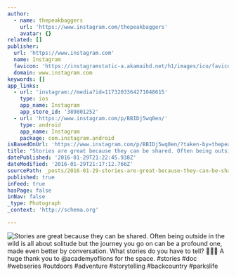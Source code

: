 ```yaml
---
author:
  - name: thepeakbaggers
    url: 'https://www.instagram.com/thepeakbaggers'
    avatar: {}
related: []
publisher:
  url: 'https://www.instagram.com'
  name: Instagram
  favicon: 'https://instagramstatic-a.akamaihd.net/h1/images/ico/favicon.ico/7cdab0872b15.ico'
  domain: www.instagram.com
keywords: []
app_links:
  - url: 'instagram://media?id=1173203364271048615'
    type: ios
    app_name: Instagram
    app_store_id: '389801252'
  - url: 'https://www.instagram.com/p/BBIDj5wq0en/'
    type: android
    app_name: Instagram
    package: com.instagram.android
isBasedOnUrl: 'https://www.instagram.com/p/BBIDj5wq0en/?taken-by=thepeakbaggers'
title: "Stories are great because they can be shared. Often being outside in the wild is all about solitude but the journey you go on can be a profound one, made even better by conversation. What stories do you have to tell? \uD83D\uDCFD\uD83C\uDF32\uD83D\uDC9B A huge thank you to @academyoflions for the space. #stories #doc #webseries #outdoors #adventure #storytelling #backcountry #parkslife"
datePublished: '2016-01-29T21:22:45.938Z'
dateModified: '2016-01-29T21:17:12.766Z'
sourcePath: _posts/2016-01-29-stories-are-great-because-they-can-be-shared-often-being-ou.md
published: true
inFeed: true
hasPage: false
inNav: false
_type: Photograph
_context: 'http://schema.org'

---
```

![Stories are great because they can be shared&period; Often being outside in the wild is all about solitude but the journey you go on can be a profound one&comma; made even better by conversation&period; What stories do you have to tell&quest;  A huge thank you to &commat;academyoflions for the space&period; &num;stories &num;doc &num;webseries &num;outdoors &num;adventure &num;storytelling &num;backcountry &num;parkslife](https://scontent.cdninstagram.com/t51.2885-15/s640x640/sh0.08/e35/12552199_1558869057765138_1376384305_n.jpg)